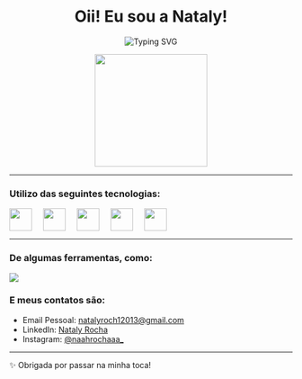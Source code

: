 <h1 align="center">Oii! Eu sou a Nataly! </h1>

<p align="center">
  <img src="https://readme-typing-svg.herokuapp.com?font=Fira+Code&size=22&pause=1000&color=FF6FFF&center=true&vCenter=true&width=435&lines=Bem-vindo+à+minha+toca!" alt="Typing SVG" />
</p>

<p align="center">
  <img src="https://i.pinimg.com/736x/ba/f9/16/baf9167cafba9903be117e19925036b4.jpg" width="200" />
</p>

---

### Utilizo das seguintes tecnologias:

<div style="display: flex; gap: 10px;">
  <img src="https://cdn.jsdelivr.net/gh/devicons/devicon/icons/csharp/csharp-original.svg" width="40" />
  </p>
  <img src="https://cdn.jsdelivr.net/gh/devicons/devicon/icons/typescript/typescript-original.svg" width="40" />
  </p>
  <img src="https://cdn.jsdelivr.net/gh/devicons/devicon/icons/javascript/javascript-original.svg" width="40" />
  </p>
  <img src="https://cdn.jsdelivr.net/gh/devicons/devicon/icons/java/java-original.svg" width="40" />
  </p>
  <img src="https://cdn.jsdelivr.net/gh/devicons/devicon/icons/python/python-original.svg" width="40" />
</div>

---

### De algumas ferramentas, como:
  <img src="https://img.shields.io/badge/Cypress-17202C?style=for-the-badge&logo=cypress&logoColor=white" />

### E meus contatos são:

- Email Pessoal: [natalyroch12013@gmail.com](mailto:natalyroch12013@gmail.com)  
- LinkedIn: [Nataly Rocha](https://www.linkedin.com/in/nataly-rocha-11a3aa186/)  
- Instagram: [@naahrochaaa_](https://www.instagram.com/naahrochaaa_/)

---

✨ Obrigada por passar na minha toca!
